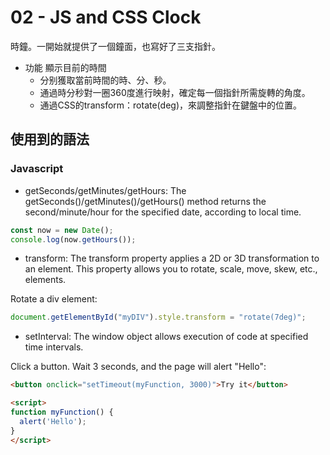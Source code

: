 # 02 - JS and CSS Clock

時鐘。一開始就提供了一個鐘面，也寫好了三支指針。

- 功能
    顯示目前的時間
    - 分别獲取當前時間的時、分、秒。
    - 通過時分秒對一圈360度進行映射，確定每一個指針所需旋轉的角度。
    - 通過CSS的transform：rotate(deg)，來調整指針在鍵盤中的位置。

## 使用到的語法

### Javascript

- getSeconds/getMinutes/getHours: 
    The getSeconds()/getMinutes()/getHours() method returns the second/minute/hour for the specified date, according to local time.

```javascript
const now = new Date();
console.log(now.getHours());
```

- transform: 
    The transform property applies a 2D or 3D transformation to an element. This property allows you to rotate, scale, move, skew, etc., elements.

Rotate a div element:
```javascript
document.getElementById("myDIV").style.transform = "rotate(7deg)";
```

- setInterval: 
    The window object allows execution of code at specified time intervals.

Click a button. Wait 3 seconds, and the page will alert "Hello":
```html
<button onclick="setTimeout(myFunction, 3000)">Try it</button>

<script>
function myFunction() {
  alert('Hello');
}
</script>
```

